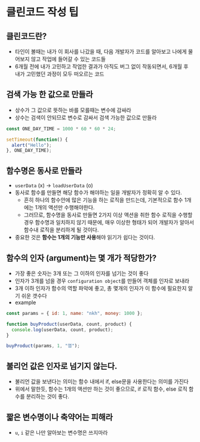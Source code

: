 # 클린코드 작성 팁

## 클린코드란?

- 타인이 볼때는 내가 이 회사를 나갔을 때, 다음 개발자가 코드를 알아보고 나에게 물어보지 않고 작업에 들어갈 수 있는 코드들
- 6개월 전에 내가 고민하고 작업한 결과가 아직도 버그 없이 작동되면서, 6개월 후 내가 고민했던 과정이 모두 떠오르는 코드

## 검색 가능 한 값으로 만들라

- 상수가 그 값으로 뜻하는 바를 모를때는 변수에 감싸라
- 상수는 검색이 안되므로 변수로 감싸서 검색 가능한 값으로 만들라

```js
const ONE_DAY_TIME = 1000 * 60 * 60 * 24;

setTimeout(function() {
  alert("Hello");
}, ONE_DAY_TIME);
```

## 함수명은 동사로 만들라

- `userData` (x) -> `loadUserData` (o)
- 동사로 함수를 만들면 해당 함수가 해야하는 일을 개발자가 정확히 알 수 있다.
  - 흔히 하나의 함수안에 많은 기능을 하는 로직을 만드는데, 기본적으로 함수 1개에는 1개의 액션만 수행해야한다.
  - 그러므로, 함수명을 동사로 만들면 2가지 이상 액션을 취한 함수 로직을 수행할경우 함수명과 일치하지 않기 때문에, 매우 이상한 형태가 되어 개발자가 알아서 함수내 로직을 분리하게 될 것이다.
- 중요한 것은 **함수는 1개의 기능만 사용**해야 읽기가 쉽다는 것이다.

## 함수의 인자 (argument)는 몇 개가 적당한가?

- 가장 좋은 숫자는 3개 또는 그 이하의 인자를 넘기는 것이 좋다
- 인자가 3개를 넘을 경우 `configuration object`를 만들어 객체를 인자로 보내라
- 3개 이하 인자가 함수의 역할 파악에 좋고, 총 몇개의 인자가 이 함수에 필요한지 알기 쉬운 갯수다
- example

```js
const params = { id: 1, name: "nkh", money: 1000 };

function buyProduct(userData, count, product) {
  console.log(userData, count, product);
}

buyProduct(params, 1, "껌");
```

## 불리언 값은 인자로 넘기지 않는다.

- 불리언 값을 보낸다는 의미는 함수 내에서 if, else문을 사용한다는 의미를 가진다
- 위에서 말한듯, 함수는 1개의 액션만 하는 것이 좋으므로, if 로직 함수, else 로직 함수를 분리하는 것이 좋다.

## 짧은 변수명이나 축약어는 피해라

- `u`, `i` 같은 나만 알아보는 변수명은 쓰지마라

<TagLinks />

<Comment />
